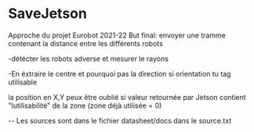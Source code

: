 # SaveJetson
Approche du projet Eurobot 2021-22 
But final: envoyer une tramme contenant la distance entre les différents robots

-détécter les robots adverse et mesurer le rayons

-En éxtraire le centre et pourquoi pas la direction si orientation tu tag utilisable   

la position en X,Y peux être oublié si valeur retournée par Jetson contient "lutilisabilité" de la zone (zone déjà utilisée = 0)

-- Les sources sont dans le fichier datasheet/docs dans le source.txt
